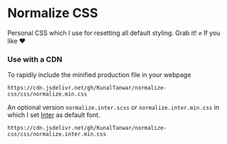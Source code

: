 # Normalize CSS

Personal CSS which I use for resetting all default styling. Grab it! ✊ If you like ❤

### Use with a CDN

To rapidly include the minified production file in your webpage

`https://cdn.jsdelivr.net/gh/KunalTanwar/normalize-css/css/normalize.min.css`

An optional version `normalize.inter.scss` or `normalize.inter.min.css` in which I set [Inter](https://github.com/rsms/inter) as default font.

`https://cdn.jsdelivr.net/gh/KunalTanwar/normalize-css/css/normalize.inter.min.css`
